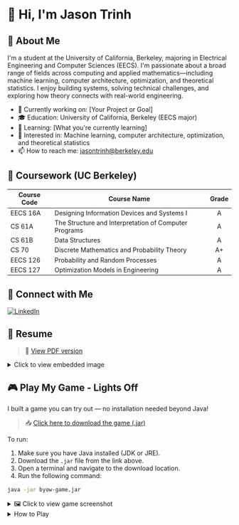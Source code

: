 # 👋 Hi, I'm Jason Trinh

## 🌟 About Me
I'm a student at the University of California, Berkeley, majoring in Electrical Engineering and Computer Sciences (EECS). I'm passionate about a broad range of fields across computing and applied mathematics—including machine learning, computer architecture, optimization, and theoretical statistics. I enjoy building systems, solving technical challenges, and exploring how theory connects with real-world engineering.

- 💼 Currently working on: [Your Project or Goal]
- 🎓 Education: University of California, Berkeley (EECS major)
- 🌱 Learning: [What you're currently learning]
- 🧠 Interested in: Machine learning, computer architecture, optimization, and theoretical statistics
- 📫 How to reach me: jasontrinh@berkeley.edu

## 📘 Coursework (UC Berkeley)

| Course Code | Course Name                                          | Grade |
|-------------|-------------------------------------------------------|:-----:|
| EECS 16A    | Designing Information Devices and Systems I           |   A   |
| CS 61A      | The Structure and Interpretation of Computer Programs |   A   |
| CS 61B      | Data Structures                                       |   A   |
| CS 70       | Discrete Mathematics and Probability Theory           |  A+   |
| EECS 126    | Probability and Random Processes                      |   A   |
| EECS 127    | Optimization Models in Engineering                    |   A   |

## 🔗 Connect with Me
[![LinkedIn](https://img.shields.io/badge/LinkedIn-Connect-informational?style=flat&logo=linkedin&logoColor=white&color=0A66C2)](https://www.linkedin.com/in/jason-trinh-4590a8315)

## 📄 Resume
> 📎 [View PDF version](https://raw.githubusercontent.com/jaizunT/jaizunT.github.io/main/Resume%207-25-27_img.jpg)

<details>
  <summary>Click to view embedded image</summary>

  <p align="center">
    <img src="https://raw.githubusercontent.com/jaizunT/jaizunT.github.io/main/Resume%207-25-27_img.jpg" alt="Resume" width="70%">
  </p>
</details>

## 🎮 Play My Game - Lights Off

I built a game you can try out — no installation needed beyond Java!

> 📥 [Click here to download the game (.jar)](https://raw.githubusercontent.com/jaizunT/jaizunT.github.io/main/byow-game.jar)

To run:

1. Make sure you have Java installed (JDK or JRE).
2. Download the `.jar` file from the link above.
3. Open a terminal and navigate to the download location.
4. Run the following command:

```bash
java -jar byow-game.jar
```
<details>
  <summary>🖼️ Click to view game screenshot</summary>

  <p align="center">
    <a href="https://raw.githubusercontent.com/jaizunT/jaizunT.github.io/main/game_preview.png" target="_blank">
      <img src="https://raw.githubusercontent.com/jaizunT/jaizunT.github.io/main/game_preview.png" alt="Lights Off Game Screenshot" width="80%">
    </a>
  </p>

</details>

<details>
  <summary>How to Play</summary>

  - **Explore the world**
  - **Find the keys** scattered across the map, place them in "the zone", and find the way out through the **portal**
  - **Collect orbs** to use abilities
  - **Avoid "the entity"**

  ### 🕹️ Controls

  #### Main Menu:
  - `n`: New game — enter a numeric seed followed by `s`
  - `l`: Load previous game state
  - `q`: Quit

  #### In Game:
  - Movement: `w`, `a`, `s`, `d`
  - Abilities:
    - `k`: Dash (2 orbs, in current direction)
    - `m`: Teleport through walls (5 orbs, must be 1 tile away from wall and facing it)
  - Interactions:
    - `j`: Pick up/place key (only one key can be carried)
  - Utilities:
    - `z`: Toggle lights (cheat)
    - `x`: Show entity path
    - `v`: Save game state
    - `l`: Load game state
    - `r`: Restart
    - `:` then `q`: Quit

  #### HUD (Top Right):
  - Current direction facing
  - Number of keys placed
  - Number of orbs collected
  - Tile currently under cursor

</details>
